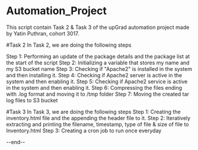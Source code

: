 # Automation_Project
This script contain Task 2 & Task 3 of the upGrad automation project made by Yatin Puthran, cohort 3017.

#Task 2
In Task 2, we are doing the following steps

Step 1: Performing an update of the package details and the package list at the start of the script
Step 2: Initializing a variable that stores my name and my S3 bucket name
Step 3: Checking if "Apache2" is installed in the system and then installing it.
Step 4: Checking if Apache2 server is active in the system and then enabling it. 
Step 5: Checking if Apache2 service is active in the system and then enabling it. 
Step 6: Compressing the files ending with .log format and moving it to /tmp folder
Step 7: Moving the created tar log files to S3 bucket

#Task 3
In Task 3, we are doing the following steps
Step 1: Creating the inventory.html file and the appending the header file to it. 
Step 2: Iteratively extracting and printing the filename, timestamp, type of file & size of file to Inventory.html
Step 3: Creating a cron job to run once everyday

--end--
